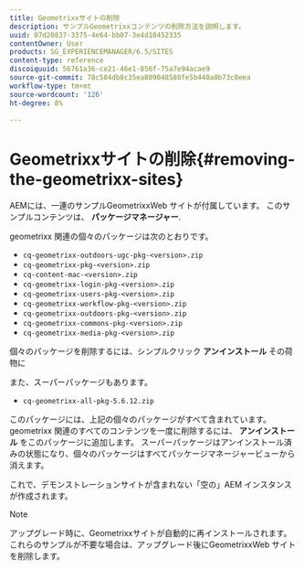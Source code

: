 ```yaml
---
title: Geometrixxサイトの削除
description: サンプルGeometrixxコンテンツの削除方法を説明します。
uuid: 07d20837-3375-4e64-bb07-3e4d10452335
contentOwner: User
products: SG_EXPERIENCEMANAGER/6.5/SITES
content-type: reference
discoiquuid: 56761a36-ce21-46e1-856f-75a7e94acae9
source-git-commit: 78c584db8c35ea809048580fe5b440a0b73c8eea
workflow-type: tm+mt
source-wordcount: '126'
ht-degree: 8%

---
```



# Geometrixxサイトの削除{#removing-the-geometrixx-sites}

AEMには、一連のサンプルGeometrixxWeb サイトが付属しています。 このサンプルコンテンツは、 **パッケージマネージャー**.

geometrixx 関連の個々のパッケージは次のとおりです。

* `cq-geometrixx-outdoors-ugc-pkg-<version>.zip`
* `cq-geometrixx-pkg-<version>.zip`
* `cq-content-mac-<version>.zip`
* `cq-geometrixx-login-pkg-<version>.zip`
* `cq-geometrixx-users-pkg-<version>.zip`
* `cq-geometrixx-workflow-pkg-<version>.zip`
* `cq-geometrixx-outdoors-pkg-<version>.zip`
* `cq-geometrixx-commons-pkg-<version>.zip`
* `cq-geometrixx-media-pkg-<version>.zip`

個々のパッケージを削除するには、シンプルクリック **アンインストール** その荷物に

また、スーパーパッケージもあります。

* `cq-geometrixx-all-pkg-5.6.12.zip`

このパッケージには、上記の個々のパッケージがすべて含まれています。 geometrixx 関連のすべてのコンテンツを一度に削除するには、 **アンインストール** をこのパッケージに追加します。 スーパーパッケージはアンインストール済みの状態になり、個々のパッケージはすべてパッケージマネージャービューから消えます。

これで、デモンストレーションサイトが含まれない「空の」AEM インスタンスが作成されます。

>[!NOTE]
>
>アップグレード時に、Geometrixxサイトが自動的に再インストールされます。 これらのサンプルが不要な場合は、アップグレード後にGeometrixxWeb サイトを削除します。


